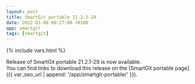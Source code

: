 ```yaml
---
layout: post
title: SmartGit portable 21.2.1-29
date: 2022-01-08 00:27:00 +0100
app: smartgit
tags: [smartgit]
---
```

{% include vars.html %}

Release of SmartGit portable 21.2.1-29 is now available.<br />
You can find links to download this release on the [SmartGit portable page]({{ var_seo_url | append: '/app/smartgit-portable/' }}).

